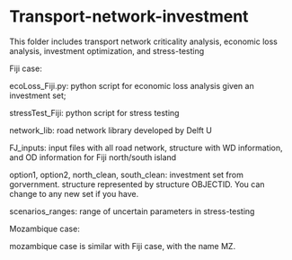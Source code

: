 # Transport-network-investment
This folder includes transport network criticality analysis, economic loss analysis, investment optimization, and stress-testing

Fiji case:

ecoLoss_Fiji.py: python script for economic loss analysis given an investment set;

stressTest_Fiji: python script for stress testing

network_lib: road network library developed by Delft U

FJ_inputs: input files with all road network, structure with WD information, and OD information for Fiji north/south island

option1, option2, north_clean, south_clean: investment set from gorvernment. structure represented by structure OBJECTID. You can change to any new set if you have.

scenarios_ranges: range of uncertain parameters in stress-testing

Mozambique case:

mozambique case is similar with Fiji case, with the name MZ.
